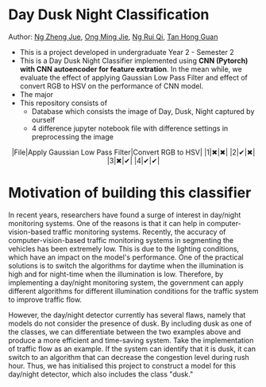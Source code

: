 # Day Dusk Night Classification
Author: [Ng Zheng Jue](https://github.com/xinjue37), [Ong Ming Jie](https://github.com/ethanong98), [Ng Rui Qi](https://github.com/Ruiqi2002), [Tan Hong Guan](https://github.com/tanhg1116)

* This is a project developed in undergraduate Year 2 - Semester 2
* This is a Day Dusk Night Classifier implemented using **CNN (Pytorch) with CNN autoencoder for feature extration**. In the mean while, we evaluate the effect of applying Gaussian Low Pass Filter and effect of convert RGB to HSV on the performance of CNN model. 
* The major 
* This repository consists of
  - Database which consists the image of Day, Dusk, Night captured by ourself
  - 4 difference jupyter notebook file with difference settings in preprocessing the image

<div align="center">

|File|Apply Gaussian Low Pass Filter|Convert RGB to HSV|
|1|✖|✖|
|2|✔|✖|
|3|✖|✔|
|4|✔|✔|
</div>

# Motivation of building this classifier
In recent years, researchers have found a surge of interest in day/night monitoring systems. One of the reasons is that it can help in computer-vision-based traffic monitoring systems. Recently, the accuracy of computer-vision-based traffic monitoring systems in segmenting the vehicles has been extremely low. This is due to the lighting conditions, which have an impact on the model's performance. One of the practical solutions is to switch the algorithms for daytime when the illumination is high and for night-time when the illumination is low. Therefore, by implementing a day/night monitoring system, the government can apply different algorithms for different illumination conditions for the traffic system to improve traffic flow.

However, the day/night detector currently has several flaws, namely that models do not consider the presence of dusk. By including dusk as one of the classes, we can differentiate between the two examples above and produce a more efficient and time-saving system. Take the implementation of traffic flow as an example. If the system can identify that it is dusk, it can switch to an algorithm that can decrease the congestion level during rush hour. Thus, we has initialised this project to construct a model for this day/night detector, which also includes the class "dusk."
